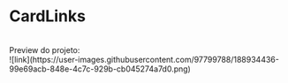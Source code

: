 # CardLinks
<br>
Preview do projeto:
<br>
![link](https://user-images.githubusercontent.com/97799788/188934436-99e69acb-848e-4c7c-929b-cb045274a7d0.png)
